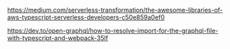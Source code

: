 https://medium.com/serverless-transformation/the-awesome-libraries-of-aws-typescript-serverless-developers-c50e859a0ef0

https://dev.to/open-graphql/how-to-resolve-import-for-the-graphql-file-with-typescript-and-webpack-35lf
